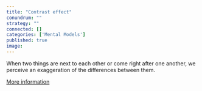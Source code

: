 ```yaml
---
title: "Contrast effect"
conundrum: ""
strategy: ""
connected: []
categories: ['Mental Models']
published: true
image: 
---
```


When two things are next to each other or come right after one another, we perceive an exaggeration of the differences between them.

[More information](https://en.wikipedia.org/wiki/Contrast_effect)


